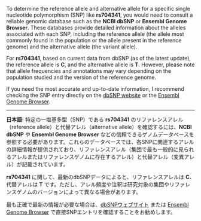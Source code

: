 To determine the reference allele and alternative allele for a specific single nucleotide polymorphism (SNP) like **rs704341**, you would need to consult a reliable genomic database such as the **NCBI dbSNP** or **Ensembl Genome Browser**. These databases provide detailed information about the alleles associated with each SNP, including the reference allele (the allele most commonly found in the population or the allele present in the reference genome) and the alternative allele (the variant allele).

For **rs704341**, based on current data from dbSNP (as of the latest update), the reference allele is **C**, and the alternative allele is **T**. However, please note that allele frequencies and annotations may vary depending on the population studied and the version of the reference genome.

If you need the most accurate and up-to-date information, I recommend checking the SNP entry directly on the [dbSNP website](https://www.ncbi.nlm.nih.gov/snp/) or the [Ensembl Genome Browser](https://www.ensembl.org/).

---

**日本語:**
特定の一塩基多型（SNP）である **rs704341** のリファレンスアレル（reference allele）と代替アレル（alternative allele）を確認するには、**NCBI dbSNP** や **Ensembl Genome Browser** などの信頼できるゲノムデータベースを参照する必要があります。これらのデータベースでは、各SNPに関連するアレルの詳細情報が提供されており、リファレンスアレル（集団で最も一般的に見られるアレルまたはリファレンスゲノムに存在するアレル）と代替アレル（変異アレル）が記載されています。

**rs704341** に関して、最新のdbSNPデータによると、リファレンスアレルは **C**、代替アレルは **T** です。ただし、アレル頻度や注釈は研究対象の集団やリファレンスゲノムのバージョンによって異なる場合があります。

最も正確で最新の情報が必要な場合は、[dbSNPウェブサイト](https://www.ncbi.nlm.nih.gov/snp/) または [Ensembl Genome Browser](https://www.ensembl.org/) で直接SNPエントリを確認することをお勧めします。